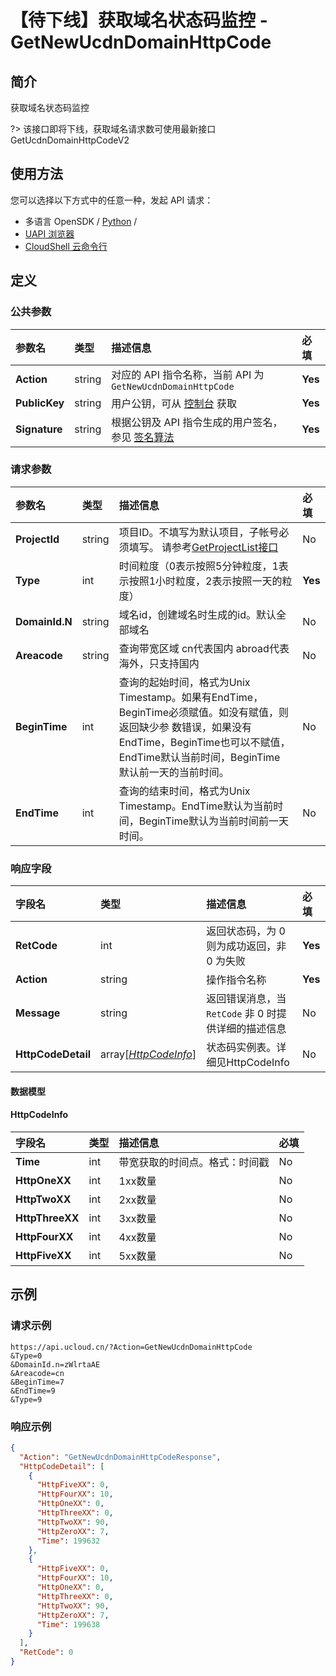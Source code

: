 # 【待下线】获取域名状态码监控 - GetNewUcdnDomainHttpCode

## 简介

获取域名状态码监控

?> 该接口即将下线，获取域名请求数可使用最新接口GetUcdnDomainHttpCodeV2




## 使用方法

您可以选择以下方式中的任意一种，发起 API 请求：
- 多语言 OpenSDK / [Python](https://github.com/ucloud/ucloud-sdk-python3) /
- [UAPI 浏览器](https://console.ucloud.cn/uapi/detail?id=GetNewUcdnDomainHttpCode)
- [CloudShell 云命令行](https://shell.ucloud.cn/)


## 定义

### 公共参数

| 参数名 | 类型 | 描述信息 | 必填 |
|:---|:---|:---|:---|
| **Action**     | string  | 对应的 API 指令名称，当前 API 为 `GetNewUcdnDomainHttpCode`                        | **Yes** |
| **PublicKey**  | string  | 用户公钥，可从 [控制台](https://console.ucloud.cn/uapi/apikey) 获取                                             | **Yes** |
| **Signature**  | string  | 根据公钥及 API 指令生成的用户签名，参见 [签名算法](api/summary/signature.md)  | **Yes** |

### 请求参数

| 参数名 | 类型 | 描述信息 | 必填 |
|:---|:---|:---|:---|
| **ProjectId** | string | 项目ID。不填写为默认项目，子帐号必须填写。 请参考[GetProjectList接口](api/summary/get_project_list) |No|
| **Type** | int | 时间粒度（0表示按照5分钟粒度，1表示按照1小时粒度，2表示按照一天的粒度） |**Yes**|
| **DomainId.N** | string | 域名id，创建域名时生成的id。默认全部域名 |No|
| **Areacode** | string | 查询带宽区域 cn代表国内 abroad代表海外，只支持国内 |No|
| **BeginTime** | int | 查询的起始时间，格式为Unix Timestamp。如果有EndTime，BeginTime必须赋值。如没有赋值，则返回缺少参 数错误，如果没有EndTime，BeginTime也可以不赋值，EndTime默认当前时间，BeginTime 默认前一天的当前时间。 |No|
| **EndTime** | int | 查询的结束时间，格式为Unix Timestamp。EndTime默认为当前时间，BeginTime默认为当前时间前一天时间。 |No|

### 响应字段

| 字段名 | 类型 | 描述信息 | 必填 |
|:---|:---|:---|:---|
| **RetCode** | int | 返回状态码，为 0 则为成功返回，非 0 为失败 |**Yes**|
| **Action** | string | 操作指令名称 |**Yes**|
| **Message** | string | 返回错误消息，当 `RetCode` 非 0 时提供详细的描述信息 |No|
| **HttpCodeDetail** | array[[*HttpCodeInfo*](#HttpCodeInfo)] | 状态码实例表。详细见HttpCodeInfo |No|

#### 数据模型


#### HttpCodeInfo

| 字段名 | 类型 | 描述信息 | 必填 |
|:---|:---|:---|:---|
| **Time** | int | 带宽获取的时间点。格式：时间戳 |No|
| **HttpOneXX** | int | 1xx数量 |No|
| **HttpTwoXX** | int | 2xx数量 |No|
| **HttpThreeXX** | int | 3xx数量 |No|
| **HttpFourXX** | int | 4xx数量 |No|
| **HttpFiveXX** | int | 5xx数量 |No|

## 示例

### 请求示例
    
```
https://api.ucloud.cn/?Action=GetNewUcdnDomainHttpCode
&Type=0
&DomainId.n=zWlrtaAE
&Areacode=cn
&BeginTime=7
&EndTime=9
&Type=9
```

### 响应示例
    
```json
{
  "Action": "GetNewUcdnDomainHttpCodeResponse",
  "HttpCodeDetail": [
    {
      "HttpFiveXX": 0,
      "HttpFourXX": 10,
      "HttpOneXX": 0,
      "HttpThreeXX": 0,
      "HttpTwoXX": 90,
      "HttpZeroXX": 7,
      "Time": 199632
    },
    {
      "HttpFiveXX": 0,
      "HttpFourXX": 10,
      "HttpOneXX": 0,
      "HttpThreeXX": 0,
      "HttpTwoXX": 90,
      "HttpZeroXX": 7,
      "Time": 199638
    }
  ],
  "RetCode": 0
}
```





